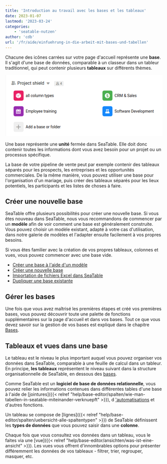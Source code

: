```yaml
---
title: 'Introduction au travail avec les bases et les tableaux'
date: 2023-01-07
lastmod: '2023-03-24'
categories:
    - 'seatable-nutzen'
author: 'cdb'
url: '/fr/aide/einfuehrung-in-die-arbeit-mit-bases-und-tabellen'
---
```


Chacune des icônes carrées sur votre page d'accueil représente une **base**. Il s'agit d'une base de données, comparable à un classeur dans un tableur traditionnel, qui peut contenir plusieurs **tableaux** sur différents thèmes.

![Aperçu de la base dans SeaTable](images/base-overview.png)

Une base représente une **unité** fermée dans SeaTable. Elle doit donc contenir toutes les informations dont vous avez besoin pour un projet ou un processus spécifique.

La base de votre pipeline de vente peut par exemple contenir des tableaux séparés pour les prospects, les entreprises et les opportunités commerciales. De la même manière, vous pouvez utiliser une base pour l'organisation d'un mariage, puis créer des tableaux séparés pour les lieux potentiels, les participants et les listes de choses à faire.

## Créer une nouvelle base

SeaTable offre plusieurs possibilités pour créer une nouvelle base. Si vous êtes nouveau dans SeaTable, nous vous recommandons de commencer par un **modèle** afin de voir comment une base est généralement construite. Vous pouvez choisir un modèle existant, adapté à votre cas d'utilisation, dans notre galerie de modèles et l'adapter ensuite facilement à vos propres besoins.

Si vous êtes familier avec la création de vos propres tableaux, colonnes et vues, vous pouvez commencer avec une base vide.

- [Créer une base à l'aide d'un modèle](https://seatable.io/fr/docs/bases-verwalten/anlegen-einer-base-mithilfe-einer-vorlage/)
- [Créer une nouvelle base](https://seatable.io/fr/docs/bases-verwalten/eine-neue-base-erstellen/)
- [Importation de fichiers Excel dans SeaTable](https://seatable.io/fr/docs/import-von-daten/import-von-excel-dateien-in-seatable/)
- [Dupliquer une base existante](https://seatable.io/fr/docs/bases-verwalten/duplizieren-einer-bestehenden-base/)

## Gérer les bases

Une fois que vous avez maîtrisé les premières étapes et créé vos premières bases, vous pouvez découvrir toute une palette de fonctions supplémentaires sur la page d'accueil et dans vos bases. Tout ce que vous devez savoir sur la gestion de vos bases est expliqué dans le chapitre [Bases](https://seatable.io/fr/docs/arbeiten-mit-bases/bases/).

## Tableaux et vues dans une base

Le tableau est le niveau le plus important auquel vous pouvez organiser vos données dans SeaTable, comparable à une feuille de calcul dans un tableur. En principe, **les tableaux** représentent le niveau suivant dans la structure organisationnelle de SeaTable, en dessous des [bases](https://seatable.io/fr/docs/arbeiten-mit-bases/bases/).

Comme SeaTable est un **logiciel de base de données relationnelle**, vous pouvez relier les informations contenues dans différentes tables d'une base à l'aide de [jointures]({{< relref "help/base-editor/spalten/wie-man-tabellen-in-seatable-miteinander-verknuepft" >}}), d ['automatisations](https://seatable.io/fr/docs/beispiel-automationen/eintraege-in-andere-tabellen-per-automation-hinzufuegen/) et d'autres fonctions.

Un tableau se compose de [lignes]({{< relref "help/base-editor/spalten/uebersicht-alle-spaltentypen" >}}) de SeaTable définissent les **types de données** que vous pouvez saisir dans une **colonne**.

Chaque fois que vous consultez vos données dans un tableau, vous le faites via une [vue]({{< relref "help/base-editor/ansichten/was-ist-eine-ansicht" >}}). Les vues vous offrent d'innombrables options pour présenter différemment les données de vos tableaux - filtrer, trier, regrouper, masquer, etc.
